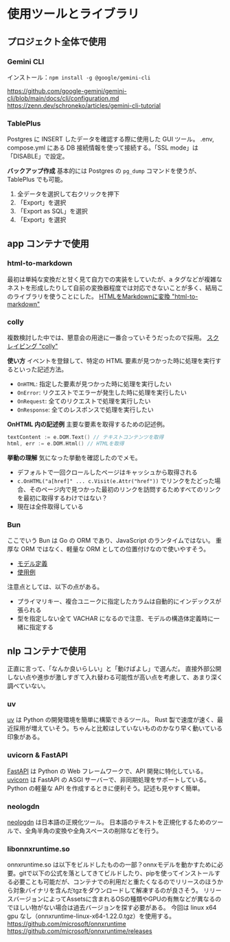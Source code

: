 # 使用ツールとライブラリ

## プロジェクト全体で使用

### Gemini CLI

インストール：`npm install -g @google/gemini-cli`

<https://github.com/google-gemini/gemini-cli/blob/main/docs/cli/configuration.md>
<https://zenn.dev/schroneko/articles/gemini-cli-tutorial>

### TablePlus

Postgres に INSERT したデータを確認する際に使用した GUI ツール。
.env, compose.yml にある DB 接続情報を使って接続する。「SSL mode」は「DISABLE」で設定。

**バックアップ作成**
基本的には Postgres の `pg_dump` コマンドを使うが、TablePlus でも可能。

1. 全データを選択して右クリックを押下
2. 「Export」を選択
3. 「Export as SQL」を選択
4. 「Export」を選択

## app コンテナで使用

### html-to-markdown

最初は単純な変換だと甘く見て自力での実装をしていたが、a タグなどが複雑なネストを形成したりして自前の変換器程度では対応できないことが多く、結局このライブラリを使うことにした。
[HTMLをMarkdownに変換 "html-to-markdown"](https://pkg.go.dev/github.com/JohannesKaufmann/html-to-markdown/v2#section-documentation)

### colly

複数検討した中では、懇意会の用途に一番合っていそうだったので採用。
[スクレイピング "colly"](https://pkg.go.dev/github.com/gocolly/colly#section-documentation)

**使い方**
イベントを登録して、特定の HTML 要素が見つかった時に処理を実行するといった記述方法。

- `OnHTML`: 指定した要素が見つかった時に処理を実行したい
- `OnError`: リクエストでエラーが発生した時に処理を実行したい
- `OnRequest`: 全てのリクエストで処理を実行したい
- `OnResponse`: 全てのレスポンスで処理を実行したい

**OnHTML 内の記述例**
主要な要素を取得するための記述例。

```go
textContent := e.DOM.Text() // テキストコンテンツを取得
html, err := e.DOM.Html() // HTMLを取得
```

**挙動の理解**
気になった挙動を確認したのでメモ。

- デフォルトで一回クロールしたページはキャッシュから取得される
- `c.OnHTML("a[href]" ... c.Visit(e.Attr("href"))` でリンクをたどった場合、そのページ内で見つかった最初のリンクを訪問するためすべてのリンクを最初に取得するわけではない？
- 現在は全件取得している

### Bun

ここでいう Bun は Go の ORM であり、JavaScript のランタイムではない。
重厚な ORM ではなく、軽量な ORM としての位置付けなので使いやすそう。

- [モデル定義](https://bun.uptrace.dev/guide/models.html)
- [使用例](https://github.com/uptrace/bun/tree/master/example)

注意点としては、以下の点がある。

- プライマリキー、複合ユニークに指定したカラムは自動的にインデックスが張られる
- 型を指定しない全て VACHAR になるので注意、モデルの構造体定義時に一緒に指定する

## nlp コンテナで使用

正直に言って、「なんか良いらしい」と「動けばよし」で選んだ。
直接外部公開しない点や進歩が激しすぎて入れ替わる可能性が高い点を考慮して、あまり深く調べていない。

### uv

[uv](https://docs.astral.sh/uv) は Python の開発環境を簡単に構築できるツール。
Rust 製で速度が速く、最近採用が増えていそう。ちゃんと比較はしていないもののかなり早く動いている印象がある。

### uvicorn & FastAPI

[FastAPI](https://fastapi.tiangolo.com/) は Python の Web フレームワークで、API 開発に特化している。
[uvicorn](https://www.uvicorn.org/) は FastAPI の ASGI サーバーで、非同期処理をサポートしている。
Python の軽量な API を作成するときに便利そう。記述も見やすく簡単。

### neologdn

[neologdn](https://github.com/ikegami-yukino/neologdn?tab=readme-ov-file) は日本語の正規化ツール。
日本語のテキストを正規化するためのツールで、全角半角の変換や全角スペースの削除などを行う。

### libonnxruntime.so

onnxruntime.so は以下をビルドしたものの一部？onnxモデルを動かすために必要。gitで以下の公式を落としてきてビルドしたり、pipを使ってインストールする必要ことも可能だが、コンテナでの利用だと重たくなるのでリリースのほうから対象バイナリを含んだtgzをダウンロードして解凍するのが良さそう。
リリースバージョンによってAssetsに含まれるOSの種類やGPUの有無などが異なるのでほしい物がない場合は過去バージョンを探す必要がある。
今回は linux x64 gpu なし（onnxruntime-linux-x64-1.22.0.tgz）を使用する。
<https://github.com/microsoft/onnxruntime>
<https://github.com/microsoft/onnxruntime/releases>
